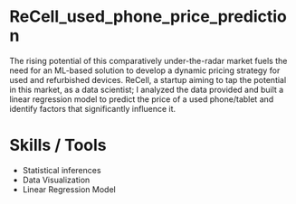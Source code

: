 # ReCell_used_phone_price_prediction

The rising potential of this comparatively under-the-radar market fuels the need for an ML-based solution to develop a dynamic pricing strategy for used and refurbished devices.
ReCell, a startup aiming to tap the potential in this market, as a data scientist; 
I analyzed the data provided and built a linear regression model to predict the price of a used phone/tablet and identify factors that significantly influence it.

# Skills / Tools

- Statistical inferences
- Data Visualization
- Linear Regression Model
